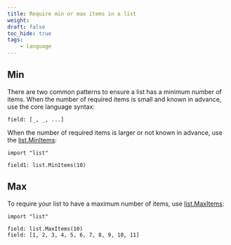 ```yaml
---
title: Require min or max items in a list
weight:
draft: false
toc_hide: true
tags:
    - language
---
```


## Min
There are two common patterns to ensure a list has a minimum number of items.
When the number of required items is small and known in advance, use
the core language syntax:

```
field: [_, _, ...]
```
When the number of required items is larger or not known in advance, use the [list.MinItems](https://pkg.go.dev/cuelang.org/go/pkg/list#MinItems):

```
import "list"

field1: list.MinItems(10)
```

## Max

To require your list to have a maximum number of items, use [list.MaxItems](https://pkg.go.dev/cuelang.org/go/pkg/list#MaxItems):

```
import "list"

field: list.MaxItems(10)
field: [1, 2, 3, 4, 5, 6, 7, 8, 9, 10, 11]
```
